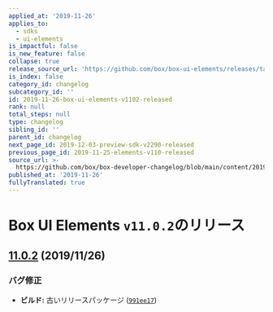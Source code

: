 ```yaml
---
applied_at: '2019-11-26'
applies_to:
  - sdks
  - ui-elements
is_impactful: false
is_new_feature: false
collapse: true
release_source_url: 'https://github.com/box/box-ui-elements/releases/tag/v11.0.2'
is_index: false
category_id: changelog
subcategory_id: ''
id: 2019-11-26-box-ui-elements-v1102-released
rank: null
total_steps: null
type: changelog
sibling_id: ''
parent_id: changelog
next_page_id: 2019-12-03-preview-sdk-v2290-released
previous_page_id: 2019-11-25-elements-v110-released
source_url: >-
  https://github.com/box/box-developer-changelog/blob/main/content/2019/11-26-box-ui-elements-v1102-released.md
published_at: '2019-11-26'
fullyTranslated: true
---
```

# Box UI Elements `v11.0.2`のリリース

## [11.0.2][1] (2019/11/26)

### バグ修正

* **ビルド:** 古いリリースパッケージ ([`991ee17`][2])

[1]: https://github.com/box/box-ui-elements/compare/v11.0.1...v11.0.2

[2]: https://github.com/box/box-ui-elements/commit/991ee17
